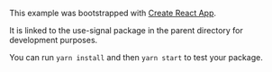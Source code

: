 This example was bootstrapped with [Create React App](https://github.com/facebook/create-react-app).

It is linked to the use-signal package in the parent directory for development purposes.

You can run `yarn install` and then `yarn start` to test your package.
